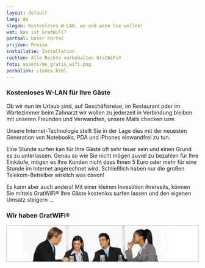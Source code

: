 ```yaml
---
layout: default
lang: de
slogan: Kostenloses W-LAN, wo und wann Sie wollen!
wat: Was ist GratWiFi?
portaal: Unser Portal
prijzen: Preise
installatie: Installation
rechten: Alle Rechte vorbehalten GratWiFi®
foto: assets/de_gratis_wifi.png
permalink: /index.html
---
```


### Kostenloses W-LAN für Ihre Gäste

   Ob wir nun im Urlaub sind, auf Geschäftsreise, im Restaurant oder im Wartezimmer beim Zahnarzt wir wollen zu jederzeit in Verbindung bleiben mit unseren Freunden und Verwandten, unsere Mails checken usw.

   Unsere Internet-Technologie stellt Sie in der Lage dies mit der neuesten Generation von Notebooks, PDA und iPhones einwandfrei zu tun.

   Eine Stunde surfen kan für Ihre Gäste oft sehr teuer sein und einen Grund es zu unterlassen. Genau so wie Sie nicht mögen zuviel zu bezahlen für Ihre Einkäufe, mögen es Ihre Kunden nicht dass Ihnen 5 Euro oder mehr für eine Stunde im Internet angerechnet wird. Schließlich haben nur die großen Telekom-Betreiber wirklich was davon!

   Es kann aber auch anders! Mit einer kleinen Investition ihrerseits, können Sie mittels GratWiFi® Ihre Gäste kostenlos surfen lassen und den eigenen Umsatz steigern ...

### Wir haben GratWiFi®

![]( /assets/people.png)
